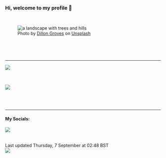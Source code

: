 <h3>Hi, welcome to my profile 👋</h3>

<br />
<figure>
  <img
    src="https://images.unsplash.com/photo-1655899952681-b799ee06566e?crop=entropy&cs=tinysrgb&fit=max&fm=jpg&ixid=M3wyNzQ3MDB8MHwxfHJhbmRvbXx8fHx8fHx8fDE2OTQwNDc5NzB8&ixlib=rb-4.0.3&q=80&w=1080&auto=format"
    alt="a landscape with trees and hills" 
  />
  <figcaption>Photo by <a
    href="https://unsplash.com/@_dillongroves?utm_source=Profile%20readme&utm_medium=referral">Dillon Groves</a> on <a
    href="https://unsplash.com/?utm_source=Profile%20readme&utm_medium=referral">Unsplash</a></figcaption>
</figure>




  <br /><br /><br />

<hr />
<img
  src="https://github-readme-stats.vercel.app/api?username=shanelucy&show_icons=true&theme=calm"
/>
<br /><br /><br />

<img 
  src="https://github-readme-stats.vercel.app/api/top-langs/?username=shanelucy&theme=calm"
/>
<br /><br /><br /><br />
<hr />
<h4>My Socials:</h4>
<a href="https://uk.linkedin.com/in/shane-lucy-4735b616a">
  <img
    src="https://img.shields.io/badge/linkedin%20-%230077B5.svg?&style=for-the-badge&logo=linkedin&logoColor=white"
  />
</a>
<br /><br /><br />
Last updated Thursday, 7 September at 02:48 BST
<br />
<img
  src="https://github.com/ShaneLucy/ShaneLucy/workflows/README%20build/badge.svg"
/>
